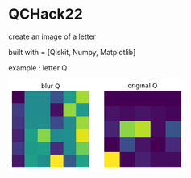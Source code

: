 # QCHack22

create an image of a letter

built with = [Qiskit, Numpy, Matplotlib]

example : letter Q

![](download.png)


